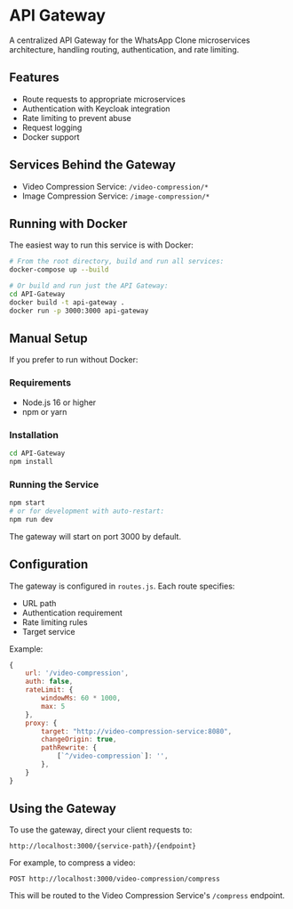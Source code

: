 # API Gateway

A centralized API Gateway for the WhatsApp Clone microservices architecture, handling routing, authentication, and rate limiting.

## Features

- Route requests to appropriate microservices
- Authentication with Keycloak integration
- Rate limiting to prevent abuse
- Request logging
- Docker support

## Services Behind the Gateway

- Video Compression Service: `/video-compression/*`
- Image Compression Service: `/image-compression/*`

## Running with Docker

The easiest way to run this service is with Docker:

```bash
# From the root directory, build and run all services:
docker-compose up --build

# Or build and run just the API Gateway:
cd API-Gateway
docker build -t api-gateway .
docker run -p 3000:3000 api-gateway
```

## Manual Setup

If you prefer to run without Docker:

### Requirements

- Node.js 16 or higher
- npm or yarn

### Installation

```bash
cd API-Gateway
npm install
```

### Running the Service

```bash
npm start
# or for development with auto-restart:
npm run dev
```

The gateway will start on port 3000 by default.

## Configuration

The gateway is configured in `routes.js`. Each route specifies:

- URL path
- Authentication requirement
- Rate limiting rules
- Target service

Example:

```javascript
{
    url: '/video-compression',
    auth: false,
    rateLimit: {
        windowMs: 60 * 1000,
        max: 5
    },
    proxy: {
        target: "http://video-compression-service:8080",
        changeOrigin: true,
        pathRewrite: {
            [`^/video-compression`]: '',
        },
    }
}
```

## Using the Gateway

To use the gateway, direct your client requests to:

```
http://localhost:3000/{service-path}/{endpoint}
```

For example, to compress a video:

```
POST http://localhost:3000/video-compression/compress
```

This will be routed to the Video Compression Service's `/compress` endpoint.
